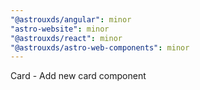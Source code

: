 ```yaml
---
"@astrouxds/angular": minor
"astro-website": minor
"@astrouxds/react": minor
"@astrouxds/astro-web-components": minor
---
```


Card - Add new card component
